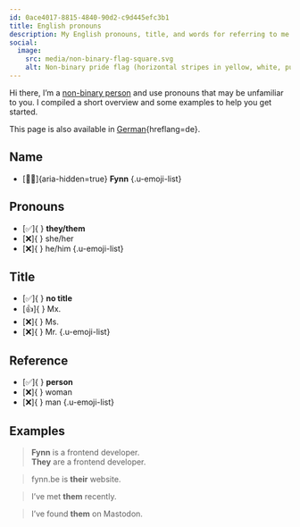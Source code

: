 ```yaml
---
id: 0ace4017-8815-4840-90d2-c9d445efc3b1
title: English pronouns
description: My English pronouns, title, and words for referring to me.
social:
  image:
    src: media/non-binary-flag-square.svg
    alt: Non-binary pride flag (horizontal stripes in yellow, white, purple, black).
---
```


Hi there, I’m a [non-binary person](https://en.wikipedia.org/wiki/Non-binary_gender) and use pronouns that may be unfamiliar to you. I compiled a short overview and some examples to help you get started.

This page is also available in [German](../de/){hreflang=de}.

## Name

* [🧑🏻]{aria-hidden=true} **Fynn**
{.u-emoji-list}

## Pronouns

* [✅]{ } **they/them**
* [❌]{ } she/her
* [❌]{ } he/him
{.u-emoji-list}

## Title

* [✅]{ } **no title**
* [👍]{ } Mx.
* [❌]{ } Ms.
* [❌]{ } Mr.
{.u-emoji-list}

## Reference

* [✅]{ } **person**
* [❌]{ } woman
* [❌]{ } man
{.u-emoji-list}

## Examples

> **Fynn** is a frontend developer.<br>
> **They** are a frontend developer.

> fynn.be is **their** website.

> I’ve met **them** recently.

> I’ve found **them** on Mastodon.
